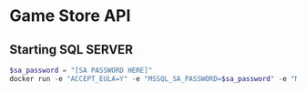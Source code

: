 ﻿# Game Store API

## Starting SQL SERVER

```powershell
$sa_password = "[SA PASSWORD HERE]"
docker run -e "ACCEPT_EULA=Y" -e "MSSQL_SA_PASSWORD=$sa_password" -e "MSSQL_PID=Evaluation" -p 1433:1433 -v sqlvolume:/var/opt/mssql -d --rm  --name msslq --hostname sqlpreview -d mcr.microsoft.com/mssql/server:2022-preview-ubuntu-22.04
```
